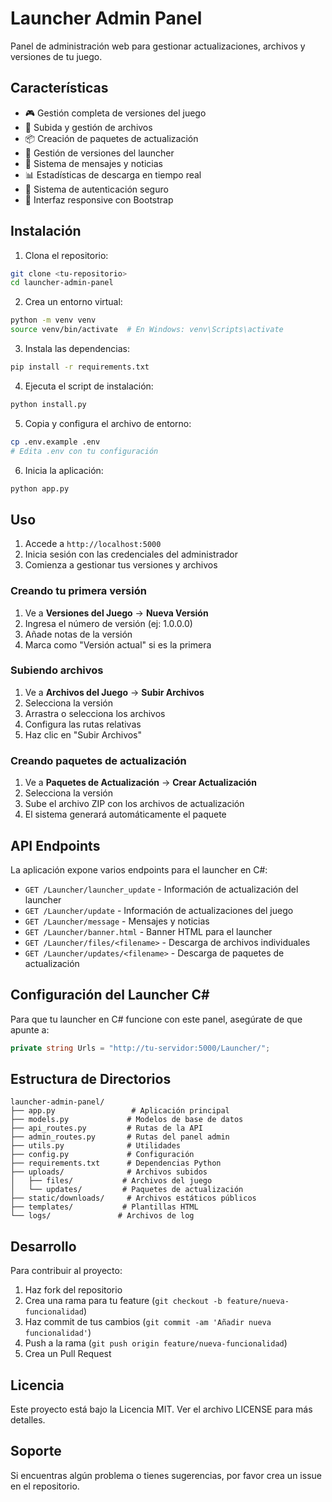 # Launcher Admin Panel

Panel de administración web para gestionar actualizaciones, archivos y versiones de tu juego.

## Características

- 🎮 Gestión completa de versiones del juego
- 📁 Subida y gestión de archivos
- 📦 Creación de paquetes de actualización
- 🚀 Gestión de versiones del launcher
- 📢 Sistema de mensajes y noticias
- 📊 Estadísticas de descarga en tiempo real
- 🔐 Sistema de autenticación seguro
- 📱 Interfaz responsive con Bootstrap

## Instalación

1. Clona el repositorio:
```bash
git clone <tu-repositorio>
cd launcher-admin-panel
```

2. Crea un entorno virtual:
```bash
python -m venv venv
source venv/bin/activate  # En Windows: venv\Scripts\activate
```

3. Instala las dependencias:
```bash
pip install -r requirements.txt
```

4. Ejecuta el script de instalación:
```bash
python install.py
```

5. Copia y configura el archivo de entorno:
```bash
cp .env.example .env
# Edita .env con tu configuración
```

6. Inicia la aplicación:
```bash
python app.py
```

## Uso

1. Accede a `http://localhost:5000`
2. Inicia sesión con las credenciales del administrador
3. Comienza a gestionar tus versiones y archivos

### Creando tu primera versión

1. Ve a **Versiones del Juego** → **Nueva Versión**
2. Ingresa el número de versión (ej: 1.0.0.0)
3. Añade notas de la versión
4. Marca como "Versión actual" si es la primera

### Subiendo archivos

1. Ve a **Archivos del Juego** → **Subir Archivos**
2. Selecciona la versión
3. Arrastra o selecciona los archivos
4. Configura las rutas relativas
5. Haz clic en "Subir Archivos"

### Creando paquetes de actualización

1. Ve a **Paquetes de Actualización** → **Crear Actualización**
2. Selecciona la versión
3. Sube el archivo ZIP con los archivos de actualización
4. El sistema generará automáticamente el paquete

## API Endpoints

La aplicación expone varios endpoints para el launcher en C#:

- `GET /Launcher/launcher_update` - Información de actualización del launcher
- `GET /Launcher/update` - Información de actualizaciones del juego
- `GET /Launcher/message` - Mensajes y noticias
- `GET /Launcher/banner.html` - Banner HTML para el launcher
- `GET /Launcher/files/<filename>` - Descarga de archivos individuales
- `GET /Launcher/updates/<filename>` - Descarga de paquetes de actualización

## Configuración del Launcher C#

Para que tu launcher en C# funcione con este panel, asegúrate de que apunte a:

```csharp
private string Urls = "http://tu-servidor:5000/Launcher/";
```

## Estructura de Directorios

```
launcher-admin-panel/
├── app.py                 # Aplicación principal
├── models.py             # Modelos de base de datos
├── api_routes.py         # Rutas de la API
├── admin_routes.py       # Rutas del panel admin
├── utils.py              # Utilidades
├── config.py             # Configuración
├── requirements.txt      # Dependencias Python
├── uploads/              # Archivos subidos
│   ├── files/           # Archivos del juego
│   └── updates/         # Paquetes de actualización
├── static/downloads/     # Archivos estáticos públicos
├── templates/           # Plantillas HTML
└── logs/               # Archivos de log
```

## Desarrollo

Para contribuir al proyecto:

1. Haz fork del repositorio
2. Crea una rama para tu feature (`git checkout -b feature/nueva-funcionalidad`)
3. Haz commit de tus cambios (`git commit -am 'Añadir nueva funcionalidad'`)
4. Push a la rama (`git push origin feature/nueva-funcionalidad`)
5. Crea un Pull Request

## Licencia

Este proyecto está bajo la Licencia MIT. Ver el archivo LICENSE para más detalles.

## Soporte

Si encuentras algún problema o tienes sugerencias, por favor crea un issue en el repositorio.

